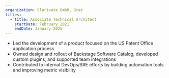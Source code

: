 ```yaml
---
organization: Clarivate GmbH, Graz
titles:
  - title: Associate Technical Architect
    startDate: February 2021
    endDate: January 2025
---
```


- Led the development of a product focused on the US Patent Office application process
- Owned design and rollout of Backstage Software Catalog, developed custom plugins, and supported team integrations
- Contributed to internal DevOps/SRE efforts by building automation tools and improving metric visibility